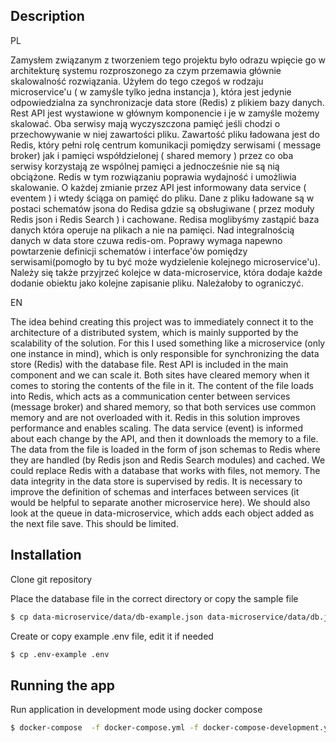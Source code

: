 ## Description

PL

Zamysłem związanym z tworzeniem tego projektu było odrazu wpięcie go w architekturę systemu rozproszonego za czym przemawia głównie skalowalność rozwiązania.
Użyłem do tego czegoś w rodzaju microservice'u ( w zamyśle tylko jedna instancja ), która jest jedynie odpowiedzialna za synchronizacje data store (Redis) z plikiem bazy danych. Rest API jest wystawione w głównym komponencie i je w zamyśle możemy skalować. Oba serwisy mają wyczyszczona pamięć jeśli chodzi o przechowywanie w niej zawartości pliku. Zawartość pliku ładowana jest do Redis, który pełni rolę centrum komunikacji pomiędzy serwisami ( message broker) jak i pamięci współdzielonej ( shared memory ) przez co oba serwisy korzystają ze wspólnej pamięci a jednocześnie nie są nią obciążone. Redis w tym rozwiązaniu poprawia wydajność i umożliwia skalowanie. O każdej zmianie przez API jest informowany data service ( eventem ) i wtedy ściąga on pamięć do pliku. Dane z pliku ładowane są w postaci schematów jsona do Redisa gdzie są obsługiwane ( przez moduły Redis json i Redis Search ) i cachowane. Redisa moglibyśmy zastąpić baza danych która operuje na plikach a nie na pamięci. Nad integralnością danych w data store czuwa redis-om.
Poprawy wymaga napewno powtarzenie definicji schematów i interface'ów pomiędzy serwisami(pomogło by tu być może wydzielenie kolejnego microservice'u). Należy się także przyjrzeć kolejce w data-microservice, która dodaje każde dodanie obiektu jako kolejne zapisanie pliku. Należałoby to ograniczyć.

EN

The idea behind creating this project was to immediately connect it to the architecture of a distributed system, which is mainly supported by the scalability of the solution.
For this I used something like a microservice (only one instance in mind), which is only responsible for synchronizing the data store (Redis) with the database file. Rest API is included in the main component and we can scale it. Both sites have cleared memory when it comes to storing the contents of the file in it.
The content of the file loads into Redis, which acts as a communication center between services (message broker) and shared memory, so that both services use common memory and are not overloaded with it. Redis in this solution improves performance and enables scaling. The data service (event) is informed about each change by the API, and then it downloads the memory to a file. The data from the file is loaded in the form of json schemas to Redis where they are handled (by Redis json and Redis Search modules) and cached. We could replace Redis with a database that works with files, not memory. The data integrity in the data store is supervised by redis. It is necessary to improve the definition of schemas and interfaces between services (it would be helpful to separate another microservice here). We should also look at the queue in data-microservice, which adds each object added as the next file save. This should be limited.

## Installation

Clone git repository

Place the database file in the correct directory or copy the sample file

```bash
$ cp data-microservice/data/db-example.json data-microservice/data/db.json
```

Create or copy example .env file, edit it if needed

```bash
$ cp .env-example .env
```

## Running the app

Run application in development mode using docker compose

```bash
$ docker-compose  -f docker-compose.yml -f docker-compose-development.yml up --build -V
```
